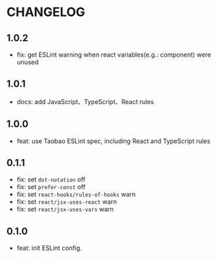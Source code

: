 # CHANGELOG

## 1.0.2

- fix: get ESLint warning when react variables(e.g.: component) were unused

## 1.0.1

- docs: add JavaScript、TypeScript、React rules

## 1.0.0

- feat: use Taobao ESLint spec, including React and TypeScript rules

## 0.1.1

- fix: set `dot-notation` off
- fix: set `prefer-const` off
- fix: set `react-hooks/rules-of-hooks` warn
- fix: set `react/jsx-uses-react` warn
- fix: set `react/jsx-uses-vars` warn

## 0.1.0

- feat: init ESLint config.
